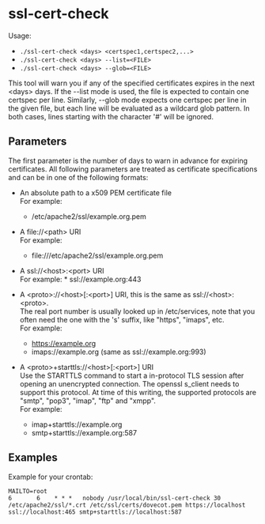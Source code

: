 # ssl-cert-check

Usage:

 - `./ssl-cert-check <days> <certspec1,certspec2,...>`
 - `./ssl-cert-check <days> --list=<FILE>`
 - `./ssl-cert-check <days> --glob=<FILE>`

This tool will warn you if any of the specified certificates expires in the
next \<days> days. If the --list mode is used, the file is expected to contain
one certspec per line. Similarly, --glob mode expects one certspec per line in
the given file, but each line will be evaluated as a wildcard glob pattern. In
both cases, lines starting with the character '#' will be ignored.

## Parameters

The first parameter is the number of days to warn in advance for expiring
certificates. All following parameters are treated as certificate
specifications and can be in one of the following formats:

 - An absolute path to a x509 PEM certificate file<br>
   For example:
     * /etc/apache2/ssl/example.org.pem

 - A file://\<path> URI<br>
   For example:
     * file:///etc/apache2/ssl/example.org.pem

 - A ssl://\<host>:\<port> URI<br>
   For example:
       * ssl://example.org:443

 - A \<proto>://\<host>[:\<port>] URI, this is the same as ssl://\<host>:\<proto>.<br> 
   The real port number is usually looked up in /etc/services, note that you often need the one with the 's' suffix, like "https", "imaps", etc.<br>
   For example:
     * https://example.org
     * imaps://example.org    (same as ssl://example.org:993)

 - A \<proto>+starttls://\<host>[:\<port>] URI<br>
   Use the STARTTLS command to start a in-protocol TLS session after opening an unencrypted connection. The openssl s\_client needs to support this protocol. At time of this writing, the supported protocols are "smtp", "pop3", "imap", "ftp" and "xmpp".<br>
   For example:
     * imap+starttls://example.org
     * smtp+starttls://example.org:587

## Examples

Example for your crontab:

    MAILTO=root
    6       6    * * *   nobody /usr/local/bin/ssl-cert-check 30 /etc/apache2/ssl/*.crt /etc/ssl/certs/dovecot.pem https://localhost ssl://localhost:465 smtp+starttls://localhost:587

